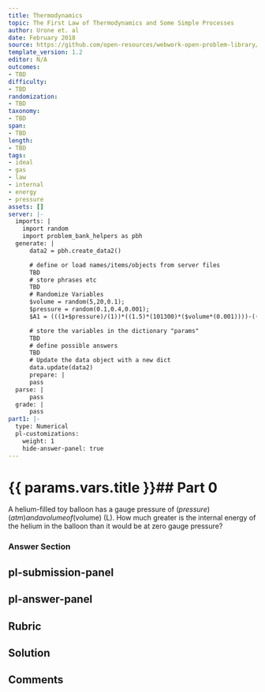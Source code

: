 ```yaml
---
title: Thermodynamics
topic: The First Law of Thermodynamics and Some Simple Processes
author: Urone et. al
date: February 2018
source: https://github.com/open-resources/webwork-open-problem-library/tree/master/Contrib/BrockPhysics/College_Physics_Urone/15.Thermodynamics/The_First_Law_of_Thermodynamics_and_Some_Simple_Processes/NU_U17-15-02-002.pg
template_version: 1.2
editor: N/A
outcomes:
- TBD
difficulty:
- TBD
randomization:
- TBD
taxonomy:
- TBD
span:
- TBD
length:
- TBD
tags:
- ideal
- gas
- law
- internal
- energy
- pressure
assets: []
server: |-
  imports: |
    import random
    import problem_bank_helpers as pbh
  generate: |
      data2 = pbh.create_data2()

      # define or load names/items/objects from server files
      TBD
      # store phrases etc
      TBD
      # Randomize Variables
      $volume = random(5,20,0.1);
      $pressure = random(0.1,0.4,0.001);
      $A1 = (((1+$pressure)/(1))*((1.5)*(101300)*($volume*(0.001))))-((1.5)*(101300)*($volume*0.001));

      # store the variables in the dictionary "params"
      TBD
      # define possible answers
      TBD
      # Update the data object with a new dict
      data.update(data2)
      prepare: |
      pass
  parse: |
      pass
  grade: |
      pass
part1: |-
  type: Numerical
  pl-customizations:
    weight: 1
    hide-answer-panel: true
---
```


# {{ params.vars.title }}## Part 0 
A helium-filled toy balloon has a gauge pressure of ($pressure) (atm) and a volume of ($volume) (L). How much greater is the internal energy of the helium in the balloon than it would be at zero gauge pressure? 


### Answer Section 


## pl-submission-panel 


## pl-answer-panel 


## Rubric 


## Solution 


## Comments 



